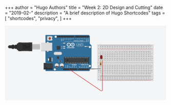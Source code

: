 +++
author = "Hugo Authors"
title = "Week 2: 2D Design and Cutting"
date = "2019-02-"
description = "A brief description of Hugo Shortcodes"
tags = [
    "shortcodes",
    "privacy",
]
+++

![Circuits](Circuits.jpg)